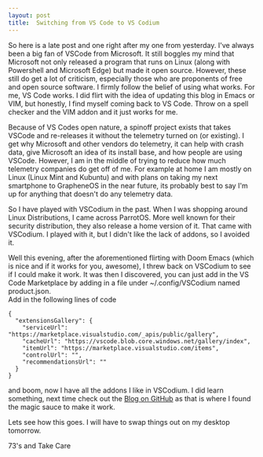 ```yaml
---
layout: post
title:  Switching from VS Code to VS Codium
---
```


So here is a late post and one right after my one from yesterday.  I've always been a big fan of VSCode from Microsoft.  It still boggles my mind that Microsoft not only 
released a program that runs on Linux (along with Powershell and Microsoft Edge) but made it open source.  However, these still do get a lot of criticism, especially 
those who are proponents of free and open source software.  I firmly follow the belief of using what works.  For me, VS Code works.  I did flirt with the idea of
updating this blog in Emacs or VIM, but honestly, I find myself coming back to VS Code.  Throw on a spell checker and the VIM addon and it just works for me.

Because of VS Codes open nature, a spinoff project exists that takes VSCode and re-releases it without the telemetry turned on (or existing).  I get why Microsoft and other
vendors do telemetry, it can help with crash data, give Microsoft an idea of its install base, and how people are using VSCode.  However, I am in the middle of trying 
to reduce how much telemetry companies do get off of me.  For example at home I am mostly on Linux (Linux Mint and Kubuntu) and with plans on taking my next smartphone to 
GrapheneOS in the near future, its probably best to say I'm up for anything that doesn't do any telemetry data.

So I have played with VSCodium in the past.  When I was shopping around Linux Distributions, I came across ParrotOS.  More well known for their security distribution,
they also release a home version of it.  That came with VSCodium.  I played with it, but I didn't like the lack of addons, so I avoided it.

Well this evening, after the aforementioned flirting with Doom Emacs (which is nice and if it works for you, awesome), I threw back on VSCodium to see if I could make it work.  It was then I discovered, you can just add in the VS Code Marketplace by adding in a file under ~/.config/VSCodium named product.json.  
Add in the following lines of code

```
{
  "extensionsGallery": {
    "serviceUrl": "https://marketplace.visualstudio.com/_apis/public/gallery",
    "cacheUrl": "https://vscode.blob.core.windows.net/gallery/index",
    "itemUrl": "https://marketplace.visualstudio.com/items",
    "controlUrl": "",
    "recommendationsUrl": ""
  }
}
```

and boom, now I have all the addons I like in VSCodium.  I did learn something, next time check out the [Blog on GitHub](https://github.com/VSCodium/vscodium/blob/master/DOCS.md#extensions-marketplace) as that is where I found the magic sauce to make it work.  

Lets see how this goes.  I will have to swap things out on my desktop tomorrow.  

73's and Take Care